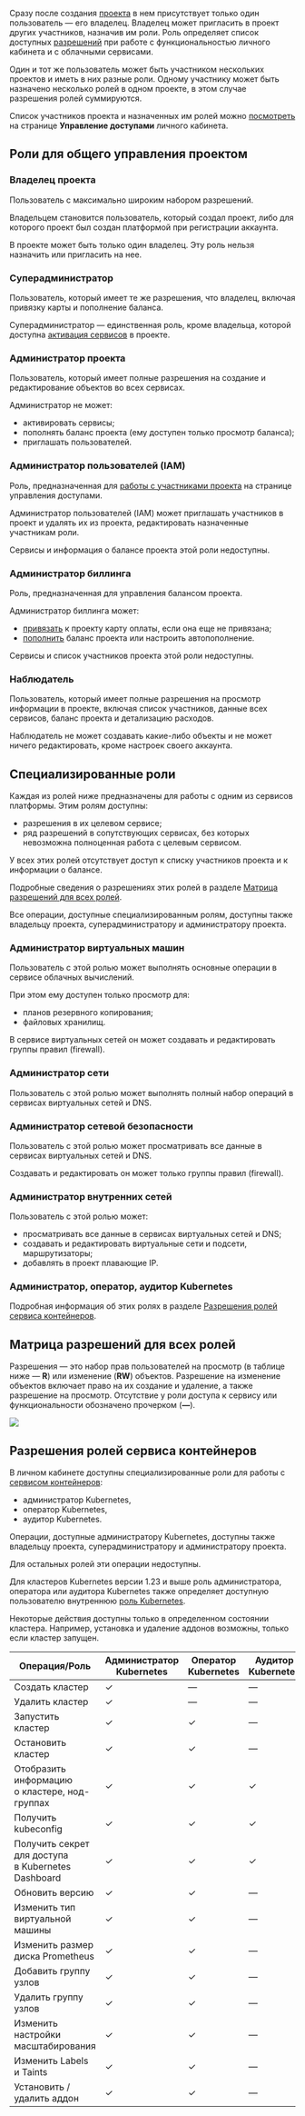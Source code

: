 Сразу после создания [проекта](../projects) в нем присутствует только один пользователь — его владелец. Владелец может пригласить в проект других участников, назначив им роли. Роль определяет список доступных [разрешений](#matrica-razresheniy-dlya-vseh-roley) при работе с функциональностью личного кабинета и с облачными сервисами.

Один и тот же пользователь может быть участником нескольких проектов и иметь в них разные роли. Одному участнику может быть назначено несколько ролей в одном проекте, в этом случае разрешения ролей суммируются.

Список участников проекта и назначенных им ролей можно [посмотреть](../../instructions/project-settings/access-manage) на странице **Управление доступами** личного кабинета.

## Роли для общего управления проектом

### Владелец проекта

Пользователь с максимально широким набором разрешений.

Владельцем становится пользователь, который создал проект, либо для которого проект был создан платформой при регистрации аккаунта.

В проекте может быть только один владелец. Эту роль нельзя назначить или пригласить на нее.

### Суперадминистратор

Пользователь, который имеет те же разрешения, что владелец, включая привязку карты и пополнение баланса.

Суперадминистратор — единственная роль, кроме владельца, которой доступна [активация сервисов](../../instructions/activation) в проекте.

### Администратор проекта

Пользователь, который имеет полные разрешения на создание и редактирование объектов во всех сервисах.

Администратор не может:

- активировать сервисы;
- пополнять баланс проекта (ему доступен только просмотр баланса);
- приглашать пользователей.

### Администратор пользователей (IAM)

Роль, предназначенная для [работы с участниками проекта](../../instructions/project-settings/access-manage) на странице управления доступами.

Администратор пользователей (IAM) может приглашать участников в проект и удалять их из проекта, редактировать назначенные участникам роли.

Сервисы и информация о балансе проекта этой роли недоступны.

### Администратор биллинга

Роль, предназначенная для управления балансом проекта.

Администратор биллинга может:

- [привязать](../../../../additionals/billing/operations/add-card) к проекту карту оплаты, если она еще не привязана;
- [пополнить](../../../../additionals/billing/operations/payment) баланс проекта или настроить автопополнение.

Сервисы и список участников проекта этой роли недоступны.

### Наблюдатель

Пользователь, который имеет полные разрешения на просмотр информации в проекте, включая список участников, данные всех сервисов, баланс проекта и детализацию расходов.

Наблюдатель не может создавать какие-либо объекты и не может ничего редактировать, кроме настроек своего аккаунта.

## Специализированные роли

Каждая из ролей ниже предназначены для работы с одним из сервисов платформы. Этим ролям доступны:

- разрешения в их целевом сервисе;
- ряд разрешений в сопутствующих сервисах, без которых невозможна полноценная работа с целевым сервисом.

У всех этих ролей отсутствует доступ к списку участников проекта и к информации о балансе.

Подробные сведения о разрешениях этих ролей в разделе [Матрица разрешений для всех ролей](#matrica-razresheniy-dlya-vseh-roley).

Все операции, доступные специализированным ролям, доступны также владельцу проекта, суперадминистратору и администратору проекта.

### Администратор виртуальных машин

Пользователь с этой ролью может выполнять основные операции в сервисе облачных вычислений.

При этом ему доступен только просмотр для:

- планов резервного копирования;
- файловых хранилищ.

В сервисе виртуальных сетей он может создавать и редактировать группы правил (firewall).

### Администратор сети

Пользователь с этой ролью может выполнять полный набор операций в сервисах виртуальных сетей и DNS.

### Администратор сетевой безопасности

Пользователь с этой ролью может просматривать все данные в сервисах виртуальных сетей и DNS.

Создавать и редактировать он может только группы правил (firewall).

### Администратор внутренних сетей

Пользователь с этой ролью может:

- просматривать все данные в сервисах виртуальных сетей и DNS;
- создавать и редактировать виртуальные сети и подсети, маршрутизаторы;
- добавлять в проект плавающие IP.

### Администратор, оператор, аудитор Kubernetes

Подробная информация об этих ролях в разделе [Разрешения ролей сервиса контейнеров](#razresheniya-roley-servisa-konteynerov).

## Матрица разрешений для всех ролей

Разрешения — это набор прав пользователей на просмотр (в таблице ниже — **R**) или изменение (**RW**) объектов. Разрешение на изменение объектов включает право на их создание и удаление, а также разрешение на просмотр. Отсутствие у роли доступа к сервису или функциональности обозначено прочерком (**—**).

![](./assets/roles_and_permissions_ru.png)

## Разрешения ролей сервиса контейнеров

В личном кабинете доступны специализированные роли для работы с [сервисом контейнеров](/ru/base/k8s):

- администратор Kubernetes,
- оператор Kubernetes,
- аудитор Kubernetes.

Операции, доступные администратору Kubernetes, доступны также владельцу проекта, суперадминистратору и администратору проекта.

Для остальных ролей эти операции недоступны.

Для кластеров Kubernetes версии 1.23 и выше роль администратора, оператора или аудитора Kubernetes также определяет доступную пользователю внутреннюю [роль Kubernetes](../../../../base/k8s/k8s-concepts/k8s-sso#vzaimosvyaz-roley-lichnogo-kabineta-i-kubernetes).

<info>

Некоторые действия доступны только в определенном состоянии кластера. Например, установка и удаление аддонов возможны, только если кластер запущен.

</info>

<!-- prettier-ignore -->
| Операция/Роль | Администратор<br>Kubernetes | Оператор<br>Kubernetes | Аудитор<br>Kubernetes |
| --------------| --------------------------- | ---------------------- | --------------------- |
| Создать кластер                                           | &#10003; | —  | —                |
| Удалить кластер                                           | &#10003;  | —   | —                |
| Запустить кластер                                         | &#10003;  | &#10003;  | —  |
| Остановить кластер                                        | &#10003;  | &#10003;  | —  |
| Отобразить информацию<br>о кластере, нод-группах          | &#10003;  | &#10003;  | &#10003; |
| Получить kubeconfig                                       | &#10003;  | &#10003;  | &#10003; |
| Получить секрет для доступа<br>в Kubernetes Dashboard     | &#10003;  | &#10003;  | &#10003; |
| Обновить версию                                           | &#10003;  | &#10003;  | —  |
| Изменить тип виртуальной машины                           | &#10003;  | &#10003;  | —  |
| Изменить размер диска Prometheus                          | &#10003;  | &#10003;  | —  |
| Добавить группу узлов                                     | &#10003;  | &#10003;  | —  |
| Удалить группу узлов                                      | &#10003;  | &#10003;  | —  |
| Изменить настройки масштабирования                        | &#10003;  | &#10003;  | —  |
| Изменить Labels и Taints                                  | &#10003;  | &#10003;  | —  |
| Установить / удалить аддон                                | &#10003;  | &#10003;  | —  |
<!-- prettier-ignore -->
